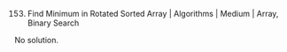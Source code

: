 153. Find Minimum in Rotated Sorted Array | Algorithms | Medium | Array, Binary Search

No solution.
